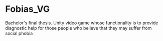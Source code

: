 # Fobias_VG

Bachelor's final thesis. Unity video game whose functionality is to provide diagnostic help for those people who believe that they may suffer from social phobia
